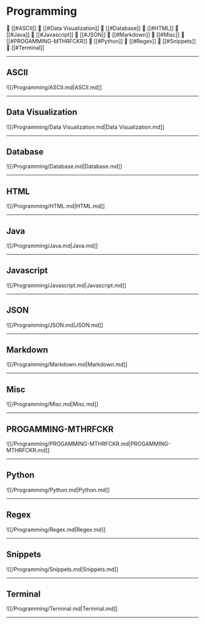 <!--book-ignore-->
<!--dont-delete-these-comments-->

<div style="page-break-after: always;"></div>

# Programming

📄 [[#ASCII]]
📄 [[#Data Visualization]]
📄 [[#Database]]
📄 [[#HTML]]
📄 [[#Java]]
📄 [[#Javascript]]
📄 [[#JSON]]
📄 [[#Markdown]]
📄 [[#Misc]]
📄 [[#PROGAMMING-MTHRFCKR]]
📄 [[#Python]]
📄 [[#Regex]]
📄 [[#Snippets]]
📄 [[#Terminal]]

---

## ASCII

![[/Programming/ASCII.md|ASCII.md]]

---

## Data Visualization

![[/Programming/Data Visualization.md|Data Visualization.md]]

---

## Database

![[/Programming/Database.md|Database.md]]

---

## HTML

![[/Programming/HTML.md|HTML.md]]

---

## Java

![[/Programming/Java.md|Java.md]]

---

## Javascript

![[/Programming/Javascript.md|Javascript.md]]

---

## JSON

![[/Programming/JSON.md|JSON.md]]

---

## Markdown

![[/Programming/Markdown.md|Markdown.md]]

---

## Misc

![[/Programming/Misc.md|Misc.md]]

---

## PROGAMMING-MTHRFCKR

![[/Programming/PROGAMMING-MTHRFCKR.md|PROGAMMING-MTHRFCKR.md]]

---

## Python

![[/Programming/Python.md|Python.md]]

---

## Regex

![[/Programming/Regex.md|Regex.md]]

---

## Snippets

![[/Programming/Snippets.md|Snippets.md]]

---

## Terminal

![[/Programming/Terminal.md|Terminal.md]]

---

